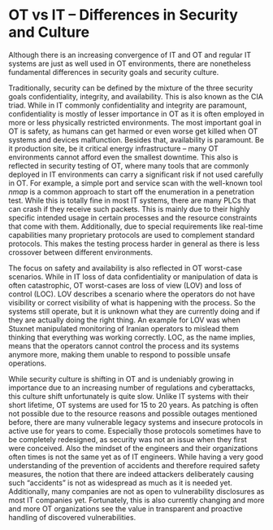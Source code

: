 # OT vs IT – Differences in Security and Culture

Although there is an increasing convergence of IT and OT and regular IT systems are just as well used in OT environments, there are nonetheless fundamental differences in security goals and security culture.

Traditionally, security can be defined by the mixture of the three security goals confidentiality, integrity, and availability. This is also known as the CIA triad. While in IT commonly confidentiality and integrity are paramount, confidentiality is mostly of lesser importance in OT as it is often employed in more or less physically restricted environments. The most important goal in OT is safety, as humans can get harmed or even worse get killed when OT systems and devices malfunction. Besides that, availability is paramount. Be it production site, be it critical energy infrastructure – many OT environments cannot afford even the smallest downtime. This also is reflected in security testing of OT, where many tools that are commonly deployed in IT environments can carry a significant risk if not used carefully in OT. For example, a simple port and service scan with the well-known tool _nmap_ is a common approach to start off the enumeration in a penetration test. While this is totally fine in most IT systems, there are many PLCs that can crash if they receive such packets. This is mainly due to their highly specific intended usage in certain processes and the resource constraints that come with them. Additionally, due to special requirements like real-time capabilities many proprietary protocols are used to complement standard protocols. This makes the testing process harder in general as there is less crossover between different environments.

The focus on safety and availability is also reflected in OT worst-case scenarios. While in IT loss of data confidentiality or manipulation of data is often catastrophic, OT worst-cases are loss of view (LOV) and loss of control (LOC). LOV describes a scenario where the operators do not have visibility or correct visibility of what is happening with the process. So the systems still operate, but it is unknown what they are currently doing and if they are actually doing the right thing. An example for LOV was when Stuxnet manipulated monitoring of Iranian operators to mislead them thinking that everything was working correctly. LOC, as the name implies, means that the operators cannot control the process and its systems anymore more, making them unable to respond to possible unsafe operations.

While security culture is shifting in OT and is undeniably growing in importance due to an increasing number of regulations and cyberattacks, this culture shift unfortunately is quite slow. Unlike IT systems with their short lifetime, OT systems are used for 15 to 20 years. As patching is often not possible due to the resource reasons and possible outages mentioned before, there are many vulnerable legacy systems and insecure protocols in active use for years to come. Especially those protocols sometimes have to be completely redesigned, as security was not an issue when they first were conceived. Also the mindset of the engineers and their organizations often times is not the same yet as of IT engineers. While having a very good understanding of the prevention of accidents and therefore required safety measures, the notion that there are indeed attackers deliberately causing such “accidents” is not as widespread as much as it is needed yet. Additionally, many companies are not as open to vulnerability disclosures as most IT companies yet. Fortunately, this is also currently changing and more and more OT organizations see the value in transparent and proactive handling of discovered vulnerabilities.

